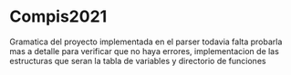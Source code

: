 # Compis2021

Gramatica del proyecto implementada en el parser todavia falta probarla mas a detalle para verificar que no haya errores, implementacion de las estructuras que seran la tabla de variables y directorio de funciones
